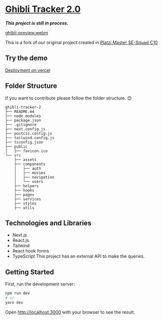 # [Ghibli Tracker 2.0](http://se-tracker.vercel.app)
___This project is still in process.___


[ghibli-preview.webm](https://user-images.githubusercontent.com/73669701/190924415-825ba90d-7bbd-4d3d-9bf4-15582a63f2ff.webm)
<!-- https://user-images.githubusercontent.com/73669701/190923540-98cb5d10-73ed-47bd-b4da-fa15444442e3.mp4 -->


This is a fork of our original project created in [Platzi Master SE-Squad C10](https://github.com/C10-Ghibli-s/FE-Studio-Ghibli-Tracker)
## Try the demo
[Deployment on vercel](http://se-tracker.vercel.app)

## Folder Structure
If you want to contribute please follow the folder structure. 😊
```
ghibli-tracker-2
├── README.md
├── node_modules
├── package.json
├── .gitignore
├── next.config.js
├── postcss.config.js
├── tailwind.config.js
├── tsconfig.json
├── public
│   ├── favicon.ico
└── src
    ├── assets
    ├── components
    │   ├── auth
    │   ├── movies
    │   ├── navigation
    │   └── users
    ├── helpers
    ├── hooks
    ├── pages
    ├── services
    ├── styles
    ├── utils
```
## Technologies and Libraries
- Next.js
- React.js
- Tailwind
- React hook forms
- TypeScript
This project has an external API to make the queries.
## Getting Started

First, run the development server:

```bash
npm run dev
# or
yarn dev
```

Open [http://localhost:3000](http://localhost:3000) with your browser to see the result.


